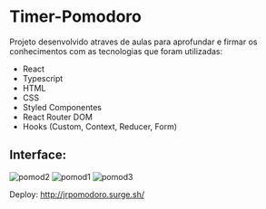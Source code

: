 # Timer-Pomodoro

Projeto desenvolvido atraves de aulas para aprofundar e firmar os conhecimentos com as tecnologias que foram utilizadas:

- React
- Typescript
- HTML 
- CSS
- Styled Componentes
- React Router DOM
- Hooks (Custom, Context, Reducer, Form)

## Interface: 
![pomod2](https://user-images.githubusercontent.com/89329137/205465549-2a2d0a82-2364-40da-a652-01784f89e59a.jpg)
![pomod1](https://user-images.githubusercontent.com/89329137/205465547-52b3f0c0-b578-4557-b2b6-518bcaf04f09.jpg)
![pomod3](https://user-images.githubusercontent.com/89329137/205465550-960bcc30-a2ae-4fe1-be4b-5ea6cdbf390e.jpg)


Deploy: http://jrpomodoro.surge.sh/

